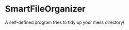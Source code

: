 SmartFileOrganizer
==================

A self-defined program tries to tidy up your mess directory!
